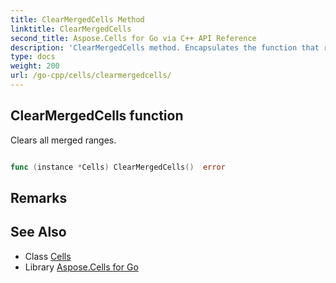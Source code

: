 ```yaml
---
title: ClearMergedCells Method 
linktitle: ClearMergedCells
second_title: Aspose.Cells for Go via C++ API Reference
description: 'ClearMergedCells method. Encapsulates the function that represents clearmergedcells in Go.'
type: docs
weight: 200
url: /go-cpp/cells/clearmergedcells/
---
```


## ClearMergedCells function

Clears all merged ranges.

```go

func (instance *Cells) ClearMergedCells()  error

```

## Remarks


## See Also

* Class [Cells](../)
* Library [Aspose.Cells for Go](../../)
